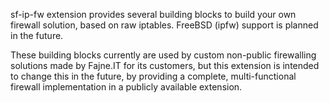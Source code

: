 sf-ip-fw extension provides several building blocks to build your
own firewall solution, based on raw iptables. FreeBSD (ipfw)
support is planned in the future.

These building blocks currently are used by custom non-public
firewalling solutions made by Fajne.IT for its customers, but this
extension is intended to change this in the future, by providing
a complete, multi-functional firewall implementation in a publicly
available extension.
